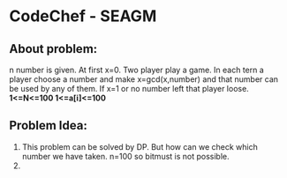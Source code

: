 # CodeChef - SEAGM

## About problem:  
n number is given. At first x=0. Two player play a game. In each tern a player choose a number and make x=gcd(x,number) and that number can be used by any of them. If x=1 or no number left that player loose. 
**1<=N<=100 
1<=a[i]<=100** 
  

## Problem Idea:  

 1. This problem can be solved by DP. But how can we check which number we have taken. n=100 so bitmust is not possible.
 2.  

<!--stackedit_data:
eyJoaXN0b3J5IjpbLTI5MjE5NTQwN119
-->